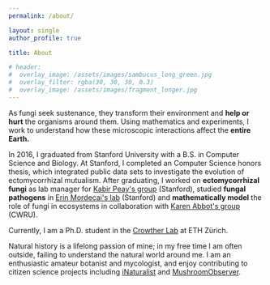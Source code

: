 ```yaml
---
permalink: /about/

layout: single
author_profile: true

title: About

# header:
#  overlay_image: /assets/images/sambucus_long_green.jpg
#  overlay_filter: rgba(30, 30, 30, 0.3)
#  overlay_image: /assets/images/fragment_longer.jpg
---
```

As fungi seek sustenance, they transform their environment and <b>help or hurt</b> the organisms around them. Using mathematics and experiments, I work to understand how these microscopic interactions affect the <b>entire Earth.</b>

In 2016, I graduated from Stanford University with a B.S. in Computer Science and Biology. At Stanford, I completed an Computer Science honors thesis, which integrated public data sets to investigate the evolution of ectomycorrhizal mutualism. After graduating, I worked on <b>ectomycorrhizal fungi</b> as lab manager for <a href="https://mykophile.com/">Kabir Peay's group</a> (Stanford), studied <b>fungal pathogens</b> in <a href="https://www.mordecailab.com">Erin Mordecai's lab</a> (Stanford) and <b>mathematically model</b> the role of fungi in ecosystems in collaboration with <a href="https://case.edu/artsci/biol/abbottlab/Who.html">Karen Abbot's group</a> (CWRU).

Currently, I am a Ph.D. student in the <a href="http://crowtherlab.com/">Crowther Lab</a> at ETH Zürich.

Natural history is a lifelong passion of mine; in my free time I am often outside, failing to understand the natural world around me. I am an enthusiastic amateur botanist and mycologist, and enjoy contributing to citizen science projects including <a href="http://www.inaturalist.org/people/joewan">iNaturalist</a> and <a href="http://mushroomobserver.org/observer/show_user/9864">MushroomObserver</a>.
